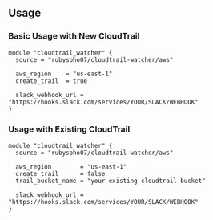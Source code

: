 ## Usage

### Basic Usage with New CloudTrail

```hcl
module "cloudtrail_watcher" {
  source = "rubysoho07/cloudtrail-watcher/aws"
  
  aws_region    = "us-east-1"
  create_trail  = true
  
  slack_webhook_url = "https://hooks.slack.com/services/YOUR/SLACK/WEBHOOK"
}
```

### Usage with Existing CloudTrail

```hcl
module "cloudtrail_watcher" {
  source = "rubysoho07/cloudtrail-watcher/aws"
  
  aws_region        = "us-east-1"
  create_trail      = false
  trail_bucket_name = "your-existing-cloudtrail-bucket"
  
  slack_webhook_url = "https://hooks.slack.com/services/YOUR/SLACK/WEBHOOK"
}
```